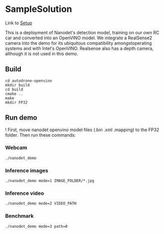 # SampleSolution

Link to [Setup](https://github.com/DroneVideo/docs/blob/gh-pages/setup.md)

This is a deployment of Nanodet's detection model, training on our own RC car and converted into an OpenVINO model. We integrate a RealSense2 camera into the demo for its ubiquitous compatibility amongstoperating systems and with Intel's OpenVINO. Realsense also has a depth camera, although it is not used in this demo.

## Build


```shell
cd autodrone-openvino
mkdir build
cd build
cmake ..
make
mkdir FP32
```

## Run demo

! First, move nanodet openvino model files (.bin .xml .mapping) to the FP32 folder. Then run these commands:

### Webcam

```shell
./nanodet_demo
```

### Inference images

```shell
./nanodet_demo mode=1 IMAGE_FOLDER/*.jpg
```

### Inference video

```shell
./nanodet_demo mode=2 VIDEO_PATH
```

### Benchmark

```shell
./nanodet_demo mode=3 path=0
```

